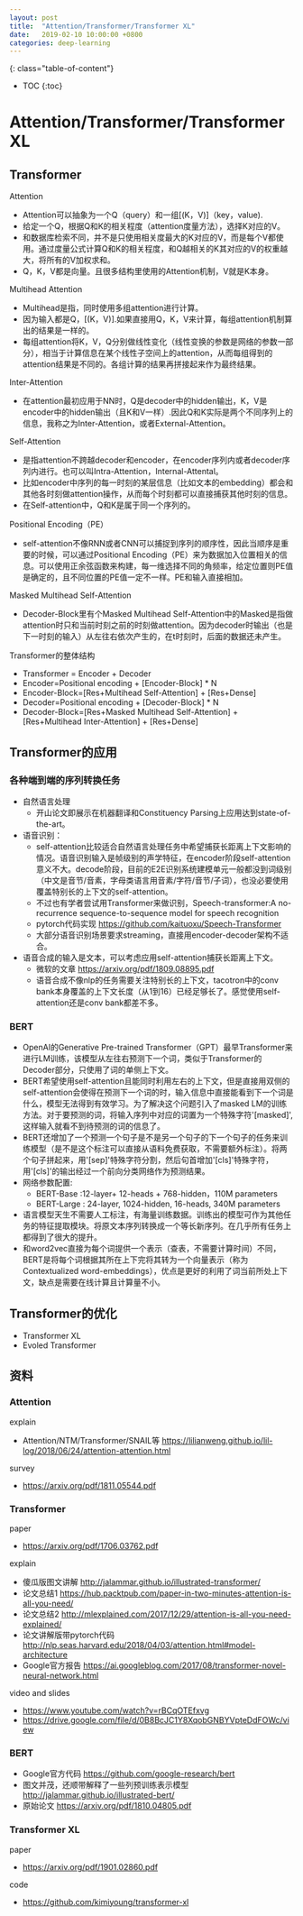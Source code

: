 ```yaml
---
layout: post
title:  "Attention/Transformer/Transformer XL"
date:   2019-02-10 10:00:00 +0800
categories: deep-learning
---
```


{: class="table-of-content"}
* TOC
{:toc}


# Attention/Transformer/Transformer XL

## Transformer

Attention
* Attention可以抽象为一个Q（query）和一组[(K，V)]（key，value). 
* 给定一个Q，根据Q和K的相关程度（attention度量方法），选择K对应的V。
* 和数据库检索不同，并不是只使用相关度最大的K对应的V，而是每个V都使用。通过度量公式计算Q和K的相关程度，和Q越相关的K其对应的V的权重越大，将所有的V加权求和。
* Q，K，V都是向量。且很多结构里使用的Attention机制，V就是K本身。

Multihead Attention
* Multihead是指，同时使用多组attention进行计算。
* 因为输入都是Q，[(K，V)].如果直接用Q，K，V来计算，每组attention机制算出的结果是一样的。
* 每组attention将K，V，Q分别做线性变化（线性变换的参数是网络的参数一部分），相当于计算信息在某个线性子空间上的attention，从而每组得到的attention结果是不同的。各组计算的结果再拼接起来作为最终结果。

Inter-Attention
* 在attention最初应用于NN时，Q是decoder中的hidden输出，K，V是encoder中的hidden输出（且K和V一样）.因此Q和K实际是两个不同序列上的信息，我称之为Inter-Attention，或者External-Attention。

Self-Attention
* 是指attention不跨越decoder和encoder，在encoder序列内或者decoder序列内进行。也可以叫Intra-Attention，Internal-Attental。
* 比如encoder中序列的每一时刻的某层信息（比如文本的embedding）都会和其他各时刻做attention操作，从而每个时刻都可以直接捕获其他时刻的信息。
* 在Self-attention中，Q和K是属于同一个序列的。

Positional Encoding（PE）
* self-attention不像RNN或者CNN可以捕捉到序列的顺序性，因此当顺序是重要的时候，可以通过Positional Encoding（PE）来为数据加入位置相关的信息。可以使用正余弦函数来构建，每一维选择不同的角频率，给定位置则PE值是确定的，且不同位置的PE值一定不一样。PE和输入直接相加。

Masked Multihead Self-Attention
* Decoder-Block里有个Masked Multihead Self-Attention中的Masked是指做attention时只和当前时刻之前的时刻做attention。因为decoder时输出（也是下一时刻的输入）从左往右依次产生的，在t时刻时，后面的数据还未产生。


Transformer的整体结构
* Transformer = Encoder + Decoder
* Encoder=Positional encoding + [Encoder-Block] * N 
* Encoder-Block=[Res+Multihead Self-Attention] + [Res+Dense]
* Decoder=Positional encoding + [Decoder-Block] * N
* Decoder-Block=[Res+Masked Multihead Self-Attention] + [Res+Multihead Inter-Attention] + [Res+Dense]

## Transformer的应用
### 各种端到端的序列转换任务
* 自然语言处理
    * 开山论文即展示在机器翻译和Constituency Parsing上应用达到state-of-the-art。
* 语音识别：
    * self-attention比较适合自然语言处理任务中希望捕获长距离上下文影响的情况。语音识别输入是帧级别的声学特征，在encoder阶段self-attention意义不大。decode阶段，目前的E2E识别系统建模单元一般都没到词级别（中文是音节/音素，字母类语言用音素/字符/音节/子词），也没必要使用覆盖特别长的上下文的self-attention。
    * 不过也有学者尝试用Transformer来做识别，Speech-transformer:A no-recurrence sequence-to-sequence model for speech recognition
    * pytorch代码实现 https://github.com/kaituoxu/Speech-Transformer
    * 大部分语音识别场景要求streaming，直接用encoder-decoder架构不适合。
* 语音合成的输入是文本，可以考虑应用self-attention捕获长距离上下文。
    * 微软的文章 https://arxiv.org/pdf/1809.08895.pdf
    * 语音合成不像nlp的任务需要关注特别长的上下文，tacotron中的conv bank本身覆盖的上下文长度（从1到16）已经足够长了。感觉使用self-attention还是conv bank都差不多。

### BERT
* OpenAI的Generative Pre-trained Transformer（GPT）最早Transformer来进行LM训练，该模型从左往右预测下一个词，类似于Transformer的Decoder部分，只使用了词的单侧上下文。
* BERT希望使用self-attention且能同时利用左右的上下文，但是直接用双侧的self-attention会使得在预测下一个词的时，输入信息中直接能看到下一个词是什么，模型无法得到有效学习。为了解决这个问题引入了masked LM的训练方法。对于要预测的词，将输入序列中对应的词置为一个特殊字符'[masked]', 这样输入就看不到待预测的词的信息了。
* BERT还增加了一个预测一个句子是不是另一个句子的下一个句子的任务来训练模型（是不是这个标注可以直接从语料免费获取，不需要额外标注）。将两个句子拼起来，用'[sep]'特殊字符分割，然后句首增加'[cls]'特殊字符，用'[cls]'的输出经过一个前向分类网络作为预测结果。
* 网络参数配置:
    * BERT-Base :12-layer+ 12-heads + 768-hidden，110M parameters
    * BERT-Large : 24-layer, 1024-hidden, 16-heads, 340M parameters
* 语言模型天生不需要人工标注，有海量训练数据。训练出的模型可作为其他任务的特征提取模块。将原文本序列转换成一个等长新序列。在几乎所有任务上都得到了很大的提升。
* 和word2vec直接为每个词提供一个表示（查表，不需要计算时间）不同，BERT是将每个词根据其所在上下完将其转为一个向量表示（称为Contextualized word-embeddings），优点是更好的利用了词当前所处上下文，缺点是需要在线计算且计算量不小。

## Transformer的优化
* Transformer XL
* Evoled Transformer

## 资料
### Attention
explain
* Attention/NTM/Transformer/SNAIL等 https://lilianweng.github.io/lil-log/2018/06/24/attention-attention.html

survey
* https://arxiv.org/pdf/1811.05544.pdf

### Transformer
paper
* https://arxiv.org/pdf/1706.03762.pdf

explain
* 傻瓜版图文讲解 http://jalammar.github.io/illustrated-transformer/
* 论文总结1 https://hub.packtpub.com/paper-in-two-minutes-attention-is-all-you-need/
* 论文总结2 http://mlexplained.com/2017/12/29/attention-is-all-you-need-explained/
* 论文讲解版带pytorch代码 http://nlp.seas.harvard.edu/2018/04/03/attention.html#model-architecture
* Google官方报告 https://ai.googleblog.com/2017/08/transformer-novel-neural-network.html

video and slides
* https://www.youtube.com/watch?v=rBCqOTEfxvg
* https://drive.google.com/file/d/0B8BcJC1Y8XqobGNBYVpteDdFOWc/view

### BERT
* Google官方代码 https://github.com/google-research/bert
* 图文并茂，还顺带解释了一些列预训练表示模型 http://jalammar.github.io/illustrated-bert/
* 原始论文 https://arxiv.org/pdf/1810.04805.pdf

### Transformer XL
paper
* https://arxiv.org/pdf/1901.02860.pdf

code
* https://github.com/kimiyoung/transformer-xl

